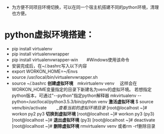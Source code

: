 * 为方便不同项目环境切换，可以在同一个宿主机搭建不同的python环境，清理也方便。
# **python虚拟环境搭建：**
* pip install virtualenv
* pip install virtualenvwrapper
* pip install virtualenvwrapper-win　　#Windows使用该命令
* 安装完成后，在~/.bashrc写入以下内容
* 	export WORKON_HOME=~/Envs
* 	source /usr/local/bin/virtualenvwrapper.sh　
* source ~/.bashrc
**创建虚拟环境**　mkvirtualenv venv　
	这样会在WORKON_HOME变量指定的目录下新建名为venv的虚拟环境。
	若想指定python版本，可通过"--python"指定python解释器
	mkvirtualenv --python=/usr/local/python3.5.3/bin/python venv
__激活虚拟环境__
	$ source venv/bin/activate　　
__查看当前的虚拟环境目录_
	[root@localhost ~]# workon
	py2
	py3
__切换到虚拟环境__
	[root@localhost ~]# workon py3
	(py3) [root@localhost ~]# 
__退出虚拟环境__
	(py3) [root@localhost ~]# deactivate
	[root@localhost ~]# 
__删除虚拟环境__
	rmvirtualenv venv  或者rm -rf删除目录
